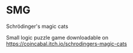 # SMG
Schrödinger's magic cats

Small logic puzzle game downloadable on https://coincabal.itch.io/schrodingers-magic-cats
